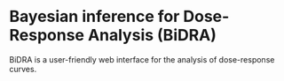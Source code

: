  <h1>Bayesian inference for Dose-Response Analysis (BiDRA)</h1> 
 
 BiDRA is a user-friendly web interface for the analysis of dose-response curves.


